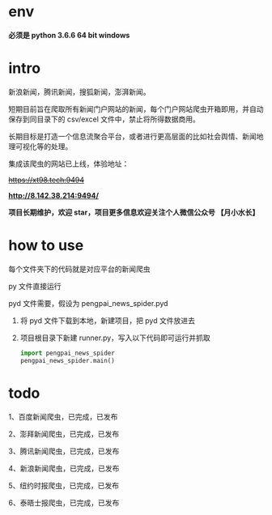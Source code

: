 # env

**必须是 python 3.6.6 64 bit windows**

# intro

新浪新闻，腾讯新闻，搜狐新闻，澎湃新闻。

短期目前旨在爬取所有新闻门户网站的新闻，每个门户网站爬虫开箱即用，并自动保存到同目录下的 csv/excel 文件中，禁止将所得数据商用。

长期目标是打造一个信息流聚合平台，或者进行更高层面的比如社会舆情、新闻地理可视化等的处理。

集成该爬虫的网站已上线，体验地址：

~~https://xt98.tech:9494~~

**http://8.142.38.214:9494/**

**项目长期维护，欢迎 star，项目更多信息欢迎关注个人微信公众号 【月小水长】**



# how to use

每个文件夹下的代码就是对应平台的新闻爬虫

py 文件直接运行

pyd 文件需要，假设为 pengpai_news_spider.pyd

1. 将 pyd 文件下载到本地，新建项目，把 pyd 文件放进去

2. 项目根目录下新建 runner.py，写入以下代码即可运行并抓取

   ```python
   import pengpai_news_spider
   pengpai_news_spider.main()
   ```

   

# todo

1、百度新闻爬虫，已完成，已发布

2、澎拜新闻爬虫，已完成，已发布

3、腾讯新闻爬虫，已完成，已发布

4、新浪新闻爬虫，已完成，已发布

5、纽约时报爬虫，已完成，已发布

6、泰晤士报爬虫，已完成，已发布
